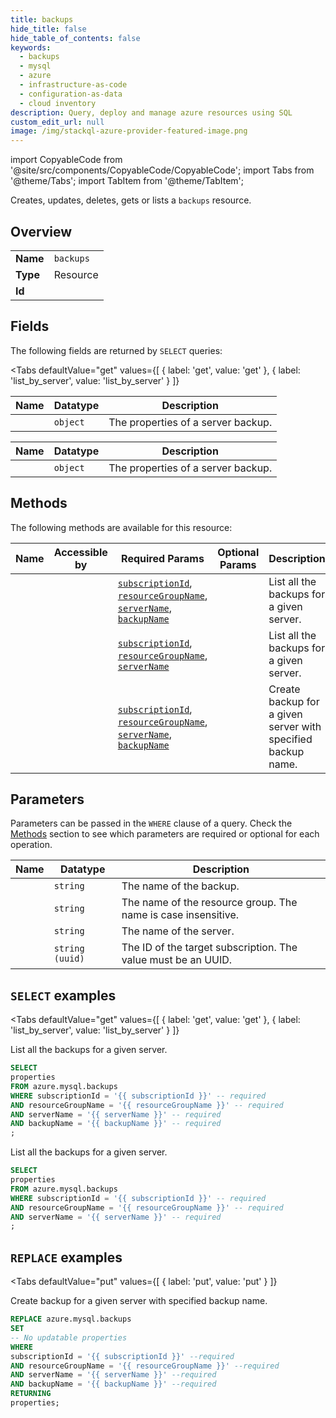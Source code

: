 ```yaml
--- 
title: backups
hide_title: false
hide_table_of_contents: false
keywords:
  - backups
  - mysql
  - azure
  - infrastructure-as-code
  - configuration-as-data
  - cloud inventory
description: Query, deploy and manage azure resources using SQL
custom_edit_url: null
image: /img/stackql-azure-provider-featured-image.png
---
```


import CopyableCode from '@site/src/components/CopyableCode/CopyableCode';
import Tabs from '@theme/Tabs';
import TabItem from '@theme/TabItem';

Creates, updates, deletes, gets or lists a <code>backups</code> resource.

## Overview
<table><tbody>
<tr><td><b>Name</b></td><td><code>backups</code></td></tr>
<tr><td><b>Type</b></td><td>Resource</td></tr>
<tr><td><b>Id</b></td><td><CopyableCode code="azure.mysql.backups" /></td></tr>
</tbody></table>

## Fields

The following fields are returned by `SELECT` queries:

<Tabs
    defaultValue="get"
    values={[
        { label: 'get', value: 'get' },
        { label: 'list_by_server', value: 'list_by_server' }
    ]}
>
<TabItem value="get">

<table>
<thead>
    <tr>
    <th>Name</th>
    <th>Datatype</th>
    <th>Description</th>
    </tr>
</thead>
<tbody>
<tr>
    <td><CopyableCode code="properties" /></td>
    <td><code>object</code></td>
    <td>The properties of a server backup.</td>
</tr>
</tbody>
</table>
</TabItem>
<TabItem value="list_by_server">

<table>
<thead>
    <tr>
    <th>Name</th>
    <th>Datatype</th>
    <th>Description</th>
    </tr>
</thead>
<tbody>
<tr>
    <td><CopyableCode code="properties" /></td>
    <td><code>object</code></td>
    <td>The properties of a server backup.</td>
</tr>
</tbody>
</table>
</TabItem>
</Tabs>

## Methods

The following methods are available for this resource:

<table>
<thead>
    <tr>
    <th>Name</th>
    <th>Accessible by</th>
    <th>Required Params</th>
    <th>Optional Params</th>
    <th>Description</th>
    </tr>
</thead>
<tbody>
<tr>
    <td><a href="#get"><CopyableCode code="get" /></a></td>
    <td><CopyableCode code="select" /></td>
    <td><a href="#parameter-subscriptionId"><code>subscriptionId</code></a>, <a href="#parameter-resourceGroupName"><code>resourceGroupName</code></a>, <a href="#parameter-serverName"><code>serverName</code></a>, <a href="#parameter-backupName"><code>backupName</code></a></td>
    <td></td>
    <td>List all the backups for a given server.</td>
</tr>
<tr>
    <td><a href="#list_by_server"><CopyableCode code="list_by_server" /></a></td>
    <td><CopyableCode code="select" /></td>
    <td><a href="#parameter-subscriptionId"><code>subscriptionId</code></a>, <a href="#parameter-resourceGroupName"><code>resourceGroupName</code></a>, <a href="#parameter-serverName"><code>serverName</code></a></td>
    <td></td>
    <td>List all the backups for a given server.</td>
</tr>
<tr>
    <td><a href="#put"><CopyableCode code="put" /></a></td>
    <td><CopyableCode code="replace" /></td>
    <td><a href="#parameter-subscriptionId"><code>subscriptionId</code></a>, <a href="#parameter-resourceGroupName"><code>resourceGroupName</code></a>, <a href="#parameter-serverName"><code>serverName</code></a>, <a href="#parameter-backupName"><code>backupName</code></a></td>
    <td></td>
    <td>Create backup for a given server with specified backup name.</td>
</tr>
</tbody>
</table>

## Parameters

Parameters can be passed in the `WHERE` clause of a query. Check the [Methods](#methods) section to see which parameters are required or optional for each operation.

<table>
<thead>
    <tr>
    <th>Name</th>
    <th>Datatype</th>
    <th>Description</th>
    </tr>
</thead>
<tbody>
<tr id="parameter-backupName">
    <td><CopyableCode code="backupName" /></td>
    <td><code>string</code></td>
    <td>The name of the backup.</td>
</tr>
<tr id="parameter-resourceGroupName">
    <td><CopyableCode code="resourceGroupName" /></td>
    <td><code>string</code></td>
    <td>The name of the resource group. The name is case insensitive.</td>
</tr>
<tr id="parameter-serverName">
    <td><CopyableCode code="serverName" /></td>
    <td><code>string</code></td>
    <td>The name of the server.</td>
</tr>
<tr id="parameter-subscriptionId">
    <td><CopyableCode code="subscriptionId" /></td>
    <td><code>string (uuid)</code></td>
    <td>The ID of the target subscription. The value must be an UUID.</td>
</tr>
</tbody>
</table>

## `SELECT` examples

<Tabs
    defaultValue="get"
    values={[
        { label: 'get', value: 'get' },
        { label: 'list_by_server', value: 'list_by_server' }
    ]}
>
<TabItem value="get">

List all the backups for a given server.

```sql
SELECT
properties
FROM azure.mysql.backups
WHERE subscriptionId = '{{ subscriptionId }}' -- required
AND resourceGroupName = '{{ resourceGroupName }}' -- required
AND serverName = '{{ serverName }}' -- required
AND backupName = '{{ backupName }}' -- required
;
```
</TabItem>
<TabItem value="list_by_server">

List all the backups for a given server.

```sql
SELECT
properties
FROM azure.mysql.backups
WHERE subscriptionId = '{{ subscriptionId }}' -- required
AND resourceGroupName = '{{ resourceGroupName }}' -- required
AND serverName = '{{ serverName }}' -- required
;
```
</TabItem>
</Tabs>


## `REPLACE` examples

<Tabs
    defaultValue="put"
    values={[
        { label: 'put', value: 'put' }
    ]}
>
<TabItem value="put">

Create backup for a given server with specified backup name.

```sql
REPLACE azure.mysql.backups
SET 
-- No updatable properties
WHERE 
subscriptionId = '{{ subscriptionId }}' --required
AND resourceGroupName = '{{ resourceGroupName }}' --required
AND serverName = '{{ serverName }}' --required
AND backupName = '{{ backupName }}' --required
RETURNING
properties;
```
</TabItem>
</Tabs>
